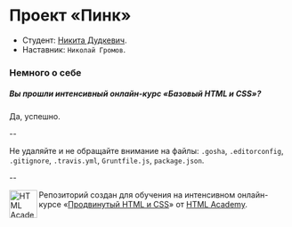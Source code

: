 # Проект «Пинк»

* Студент: [Никита Дудкевич](https://htmlacademy.ru/profile/id58017).
* Наставник: `Николай Громов`.

### Немного о себе

##### Вы прошли интенсивный онлайн-курс «Базовый HTML и CSS»?
Да, успешно.

--

Не удаляйте и не обращайте внимание на файлы: `.gosha`, `.editorconfig`, `.gitignore`, `.travis.yml`, `Gruntfile.js`, `package.json`.

--

<a href="https://htmlacademy.ru/advanced_intensive"><img align="left" width="50" height="50" title="HTML Academy" src="https://htmlacademy.ru/static/img/logo-github.svg"></a>

Репозиторий создан для обучения на интенсивном онлайн-курсе «[Продвинутый HTML и CSS](https://htmlacademy.ru/advanced_intensive)» от [HTML Academy](https://htmlacademy.ru).
